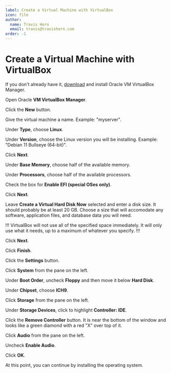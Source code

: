 ```yaml
---
label: Create a Virtual Machine with VirtualBox
icon: file
author:
  name: Travis Horn
  email: travis@travishorn.com
order: -1
---
```


# Create a Virtual Machine with VirtualBox

If you don't already have it,
[download](https://www.virtualbox.org/wiki/Downloads) and install Oracle VM
VirtualBox Manager.

Open Oracle **VM VirtualBox Manager**.

Click the **New** button.

Give the virtual machine a name. Example: "myserver".

Under **Type**, choose **Linux**.

Under **Version**, choose the Linux version you will be installing. Example:
"Debian 11 Bullseye (64-bit)".

Click **Next**.

Under **Base Memory**, choose half of the available memory.

Under **Processors**, choose half of the available processors.

Check the box for **Enable EFI (special OSes only)**.

Click **Next**.

Leave **Create a Virtual Hard Disk Now** selected and enter a disk size. It
should probably be at least 20 GB. Choose a size that will accomodate any
software, application files, and database data you will need.

!!!
VirtualBox will not use all of the specified space immediately. It will only use
what it needs, up to a maximum of whatever you specify.
!!!

Click **Next**.

Click **Finish**.

Click the **Settings** button.

Click **System** from the pane on the left.

Under **Boot Order**, uncheck **Floppy** and then move it below **Hard Disk**.

Under **Chipset**, choose **ICH9**.

Click **Storage** from the pane on the left.

Under **Storage Devices**, click to highlight **Controller: IDE**.

Click the **Remove Controller** button. It is near the bottom of the window and
looks like a green diamond with a red "X" over top of it.

Click **Audio** from the pane on the left.

Uncheck **Enable Audio**.

Click **OK**.

At this point, you can continue by installing the operating system.
